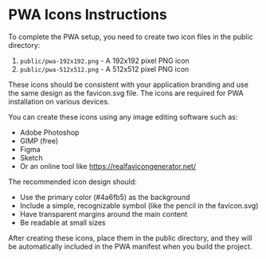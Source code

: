 # PWA Icons Instructions

To complete the PWA setup, you need to create two icon files in the public directory:

1. `public/pwa-192x192.png` - A 192x192 pixel PNG icon
2. `public/pwa-512x512.png` - A 512x512 pixel PNG icon

These icons should be consistent with your application branding and use the same design as the favicon.svg file. The icons are required for PWA installation on various devices.

You can create these icons using any image editing software such as:
- Adobe Photoshop
- GIMP (free)
- Figma
- Sketch
- Or an online tool like https://realfavicongenerator.net/

The recommended icon design should:
- Use the primary color (#4a6fb5) as the background
- Include a simple, recognizable symbol (like the pencil in the favicon.svg)
- Have transparent margins around the main content
- Be readable at small sizes

After creating these icons, place them in the public directory, and they will be automatically included in the PWA manifest when you build the project.

